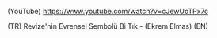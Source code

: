(YouTube) https://www.youtube.com/watch?v=cJewUoTPx7c

(TR) Revize'nin Evrensel Sembolü Bi Tık - (Ekrem Elmas)
(EN)
